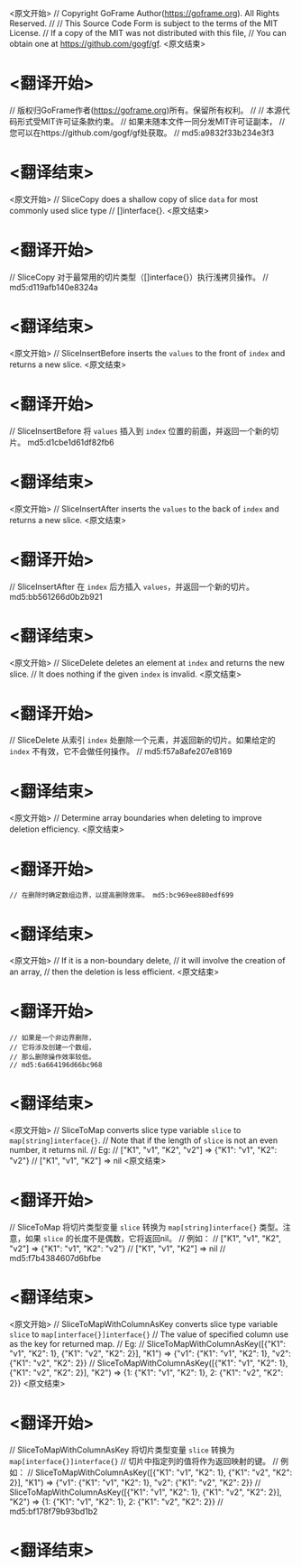 
<原文开始>
// Copyright GoFrame Author(https://goframe.org). All Rights Reserved.
//
// This Source Code Form is subject to the terms of the MIT License.
// If a copy of the MIT was not distributed with this file,
// You can obtain one at https://github.com/gogf/gf.
<原文结束>

# <翻译开始>
// 版权归GoFrame作者(https://goframe.org)所有。保留所有权利。
//
// 本源代码形式受MIT许可证条款约束。
// 如果未随本文件一同分发MIT许可证副本，
// 您可以在https://github.com/gogf/gf处获取。
// md5:a9832f33b234e3f3
# <翻译结束>


<原文开始>
// SliceCopy does a shallow copy of slice `data` for most commonly used slice type
// []interface{}.
<原文结束>

# <翻译开始>
// SliceCopy 对于最常用的切片类型（[]interface{}）执行浅拷贝操作。
// md5:d119afb140e8324a
# <翻译结束>


<原文开始>
// SliceInsertBefore inserts the `values` to the front of `index` and returns a new slice.
<原文结束>

# <翻译开始>
// SliceInsertBefore 将 `values` 插入到 `index` 位置的前面，并返回一个新的切片。 md5:d1cbe1d61df82fb6
# <翻译结束>


<原文开始>
// SliceInsertAfter inserts the `values` to the back of `index` and returns a new slice.
<原文结束>

# <翻译开始>
// SliceInsertAfter 在 `index` 后方插入 `values`，并返回一个新的切片。 md5:bb561266d0b2b921
# <翻译结束>


<原文开始>
// SliceDelete deletes an element at `index` and returns the new slice.
// It does nothing if the given `index` is invalid.
<原文结束>

# <翻译开始>
// SliceDelete 从索引 `index` 处删除一个元素，并返回新的切片。如果给定的 `index` 不有效，它不会做任何操作。
// md5:f57a8afe207e8169
# <翻译结束>


<原文开始>
// Determine array boundaries when deleting to improve deletion efficiency.
<原文结束>

# <翻译开始>
	// 在删除时确定数组边界，以提高删除效率。 md5:bc969ee880edf699
# <翻译结束>


<原文开始>
	// If it is a non-boundary delete,
	// it will involve the creation of an array,
	// then the deletion is less efficient.
<原文结束>

# <翻译开始>
	// 如果是一个非边界删除，
	// 它将涉及创建一个数组，
	// 那么删除操作效率较低。
	// md5:6a664196d66bc968
# <翻译结束>


<原文开始>
// SliceToMap converts slice type variable `slice` to `map[string]interface{}`.
// Note that if the length of `slice` is not an even number, it returns nil.
// Eg:
// ["K1", "v1", "K2", "v2"] => {"K1": "v1", "K2": "v2"}
// ["K1", "v1", "K2"]       => nil
<原文结束>

# <翻译开始>
// SliceToMap 将切片类型变量 `slice` 转换为 `map[string]interface{}` 类型。注意，如果 `slice` 的长度不是偶数，它将返回nil。
// 例如：
// ["K1", "v1", "K2", "v2"] => {"K1": "v1", "K2": "v2"}
// ["K1", "v1", "K2"]       => nil
// md5:f7b4384607d6bfbe
# <翻译结束>


<原文开始>
// SliceToMapWithColumnAsKey converts slice type variable `slice` to `map[interface{}]interface{}`
// The value of specified column use as the key for returned map.
// Eg:
// SliceToMapWithColumnAsKey([{"K1": "v1", "K2": 1}, {"K1": "v2", "K2": 2}], "K1") => {"v1": {"K1": "v1", "K2": 1}, "v2": {"K1": "v2", "K2": 2}}
// SliceToMapWithColumnAsKey([{"K1": "v1", "K2": 1}, {"K1": "v2", "K2": 2}], "K2") => {1: {"K1": "v1", "K2": 1}, 2: {"K1": "v2", "K2": 2}}
<原文结束>

# <翻译开始>
// SliceToMapWithColumnAsKey 将切片类型变量 `slice` 转换为 `map[interface{}]interface{}`
// 切片中指定列的值将作为返回映射的键。
// 例如：
// SliceToMapWithColumnAsKey([{"K1": "v1", "K2": 1}, {"K1": "v2", "K2": 2}], "K1") => {"v1": {"K1": "v1", "K2": 1}, "v2": {"K1": "v2", "K2": 2}}
// SliceToMapWithColumnAsKey([{"K1": "v1", "K2": 1}, {"K1": "v2", "K2": 2}], "K2") => {1: {"K1": "v1", "K2": 1}, 2: {"K1": "v2", "K2": 2}}
// md5:bf178f79b93bd1b2
# <翻译结束>


